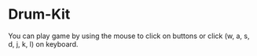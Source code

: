 # Drum-Kit
You can play game by using the mouse to click on buttons or click (w, a, s, d, j, k, l) on keyboard.
